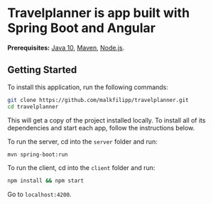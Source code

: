 # Travelplanner is app built with Spring Boot and Angular
 
**Prerequisites:** [Java 10](http://www.oracle.com/technetwork/java/javase/downloads/jdk10-downloads-4416644.html), [Maven](https://maven.apache.org/), [Node.js](https://nodejs.org/).

## Getting Started

To install this application, run the following commands:

```bash
git clone https://github.com/malkfilipp/travelplanner.git
cd travelplanner
```

This will get a copy of the project installed locally. To install all of its dependencies and start each app, follow the instructions below.

To run the server, cd into the `server` folder and run:
 
```bash
mvn spring-boot:run
```

To run the client, cd into the `client` folder and run:
 
```bash
npm install && npm start
```

Go to `localhost:4200`.
